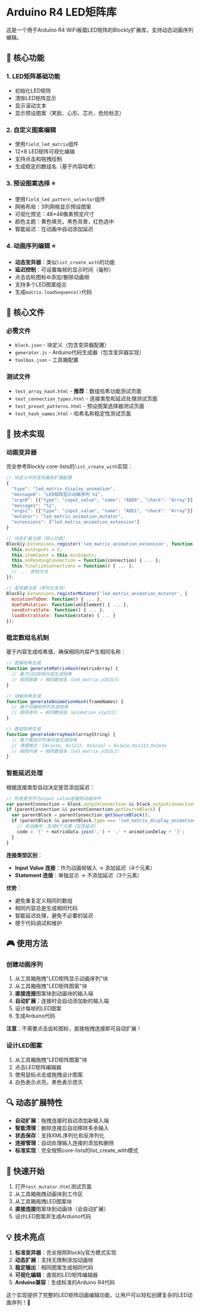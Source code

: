 # Arduino R4 LED矩阵库

这是一个用于Arduino R4 WiFi板载LED矩阵的Blockly扩展库，支持动态动画序列编辑。

## 🎯 核心功能

### 1. LED矩阵基础功能
- 初始化LED矩阵
- 清除LED矩阵显示
- 显示滚动文本
- 显示预设图案（笑脸、心形、芯片、危险标志）

### 2. 自定义图案编辑
- 使用`field_led_matrix`组件
- 12×8 LED矩阵可视化编辑
- 支持点击和拖拽绘制
- 生成稳定的数组名（基于内容哈希）

### 3. 预设图案选择 ⭐
- 使用`field_led_pattern_selector`组件
- 网格布局：3列网格显示预设图案
- 可视化预览：48×48像素预览尺寸
- 颜色主题：黄色填充，黑色背景，红色选中
- 智能延迟：在动画中自动添加延迟

### 4. 动画序列编辑 ⭐
- **动态变异器**：类似`list_create_with`的功能
- **延迟控制**：可设置每帧的显示时间（毫秒）
- 点击齿轮图标⚙️添加/删除动画帧
- 支持多个LED图案组合
- 生成`matrix.loadSequence()`代码

## 📁 核心文件

### 必需文件
- `block.json` - 块定义（包含变异器配置）
- `generator.js` - Arduino代码生成器（包含变异器实现）
- `toolbox.json` - 工具箱配置

### 测试文件
- `test_array_hash.html` - **推荐**：数组哈希功能测试页面
- `test_connection_types.html` - 连接类型和延迟处理测试页面
- `test_preset_patterns.html` - 预设图案选择器测试页面
- `test_hash_names.html` - 哈希名称稳定性测试页面

## 🔧 技术实现

### 动画变异器
完全参考Blockly core-lists的`list_create_with`实现：

```javascript
// 块定义中的变异器和扩展配置
{
  "type": "led_matrix_display_animation",
  "message0": "LED矩阵显示动画序列 %1",
  "args0": [{"type": "input_value", "name": "ADD0", "check": "Array"}],
  "message1": "%1",
  "args1": [{"type": "input_value", "name": "ADD1", "check": "Array"}],
  "mutator": "led_matrix_animation_mutator",
  "extensions": ["led_matrix_animation_extension"]
}

// 动态扩展注册（核心功能）
Blockly.Extensions.register('led_matrix_animation_extension', function () {
  this.minInputs = 2;
  this.itemCount = this.minInputs;
  this.onPendingConnection = function(connection) { ... };
  this.finalizeConnections = function() { ... };
  // ... 其他方法
});

// 变异器注册（序列化支持）
Blockly.Extensions.registerMutator('led_matrix_animation_mutator', {
  mutationToDom: function() { ... },
  domToMutation: function(xmlElement) { ... },
  saveExtraState: function() { ... },
  loadExtraState: function(state) { ... }
});
```

### 稳定数组名机制
基于内容生成哈希值，确保相同内容产生相同名称：

```javascript
// 图案哈希生成
function generateMatrixHash(matrixArray) {
  // 基于LED矩阵内容生成哈希
  // 相同图案 → 相同数组名（led_matrix_a1b2c3）
}

// 动画哈希生成
function generateAnimationHash(frameNames) {
  // 基于动画帧序列生成哈希
  // 相同序列 → 相同数组名（animation_x1y2z3）
}

// 数组哈希生成
function generateArrayHash(arrayString) {
  // 基于数组字符串内容生成哈希
  // 清理格式：{0x1e1e, 0x1212, 0x1e1e} → 0x1e1e,0x1212,0x1e1e
  // 相同内容 → 相同数组名（led_matrix_a1b2c3）
}
```

### 智能延迟处理
根据连接类型自动决定是否添加延迟：

```javascript
// 检查是否作为input_value连接到动画块中
var parentConnection = block.outputConnection && block.outputConnection.targetConnection;
if (parentConnection && parentConnection.getSourceBlock) {
  var parentBlock = parentConnection.getSourceBlock();
  if (parentBlock && parentBlock.type === 'led_matrix_display_animation') {
    // 在动画中：生成4个元素（包含延迟）
    code = '{' + matrixData.join(',') + ',' + animationDelay + '}';
  }
}
```

**连接类型区别**：
- **Input Value 连接**：作为动画帧输入 → 添加延迟（4个元素）
- **Statement 连接**：单独显示 → 不添加延迟（3个元素）

**优势**：
- 避免重复定义相同的数组
- 相同内容总是生成相同代码
- 智能延迟处理，避免不必要的延迟
- 便于代码调试和维护

## 🎮 使用方法

### 创建动画序列
1. 从工具箱拖拽"LED矩阵显示动画序列"块
2. 从工具箱拖拽"LED矩阵图案"块
3. **直接连接**图案块到动画块的输入端
4. **自动扩展**：连接时会自动添加新的输入端
5. 设计每帧的LED图案
6. 生成Arduino代码

**注意**：不需要点击齿轮图标，直接拖拽连接即可自动扩展！

### 设计LED图案
1. 从工具箱拖拽"LED矩阵图案"块
2. 点击LED矩阵编辑器
3. 使用鼠标点击或拖拽设计图案
4. 白色表示点亮，黑色表示熄灭

## 🔍 动态扩展特性

- **自动扩展**：拖拽连接时自动添加新输入端
- **智能清理**：删除连接后自动移除多余输入
- **状态保存**：支持XML序列化和反序列化
- **连接管理**：自动处理输入连接的添加和删除
- **标准实现**：完全按照core-lists的list_create_with模式

## 🚀 快速开始

1. 打开`test_mutator.html`测试页面
2. 从工具箱拖拽动画块到工作区
3. 从工具箱拖拽LED图案块
4. **直接连接**图案块到动画块（会自动扩展）
5. 设计LED图案并生成Arduino代码

## 💡 技术亮点

1. **标准变异器**：完全按照Blockly官方模式实现
2. **动态扩展**：支持无限制添加动画帧
3. **稳定输出**：相同图案生成相同代码
4. **可视化编辑**：直观的LED矩阵编辑器
5. **Arduino兼容**：生成标准的Arduino R4代码

这个实现提供了完整的LED矩阵动画编辑功能，让用户可以轻松创建复杂的LED动画序列！🎉